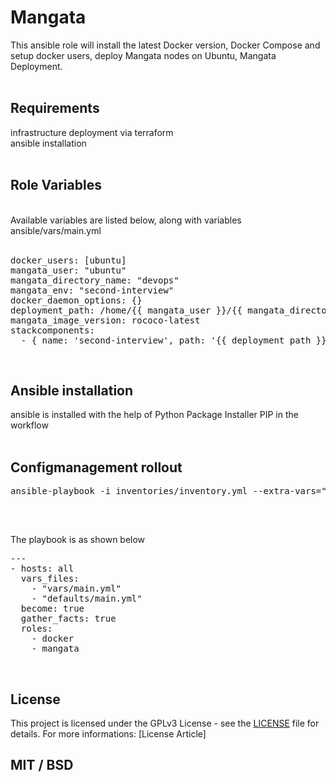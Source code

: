 # Mangata
This ansible role will install the latest Docker version, Docker Compose and setup docker users, deploy Mangata nodes on Ubuntu, Mangata Deployment.<br/>
<br/>

## Requirements<br/>
infrastructure deployment via terraform<br/>
ansible installation<br/>
<br/>

## Role Variables
<br/>
Available variables are listed below, along with variables <br/>
ansible/vars/main.yml<br/>
<br/>
<pre>
docker_users: [ubuntu]
mangata_user: "ubuntu"
mangata_directory_name: "devops"
mangata_env: "second-interview"
docker_daemon_options: {}
deployment_path: /home/{{ mangata_user }}/{{ mangata_directory_name }}
mangata_image_version: rococo-latest
stackcomponents:
  - { name: 'second-interview', path: '{{ deployment_path }}/parachain/env/' }
</pre>
<br/>

## Ansible installation
ansible is installed with the help of Python Package Installer PIP in the workflow<br/>
<br/>

## Configmanagement rollout
<pre>
ansible-playbook -i inventories/inventory.yml --extra-vars="ansible_ssh_private_key_file=${PRIVATE_KEY_PATH} playbook.yml<br/>
</pre><br/>
The playbook is as shown below
<br/>
<pre>
---
- hosts: all 
  vars_files:
    - "vars/main.yml"
    - "defaults/main.yml"
  become: true
  gather_facts: true
  roles:
    - docker
    - mangata
</pre>
<br/>

## License
This project is licensed under the GPLv3 License - see the [LICENSE](LICENSE.md) file for details. For more informations: [License Article]

## MIT / BSD
